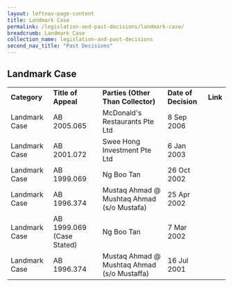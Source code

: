 ```yaml
---
layout: leftnav-page-content
title: Landmark Case
permalink: /legislation-and-past-decisions/landmark-case/
breadcrumb: Landmark Case
collection_name: legislation-and-past-decisions
second_nav_title: "Past Decisions"
---
```


Landmark Case
---

<table>
  <tr>
    <td><b>Category</b></td>
    <td><b>Title of Appeal</b></td>
    <td><b>Parties (Other Than Collector)</b></td>
    <td><b>Date of Decision</b></td>
    <td><b>Link</b></td>
  </tr>
  <tr>
    <td>Landmark Case</td>
    <td>AB 2005.065</td>
    <td>McDonald's Restaurants Pte Ltd</td>
    <td>8 Sep 2006</td>
    <td><a href="/files/Decision-McDonald'sRestaurantsPteLtd-AB2005.065.pdf"></a></td>
  </tr>
  <tr>
    <td>Landmark Case</td>
    <td>AB 2001.072</td>
    <td>Swee Hong Investment Pte Ltd</td>
    <td>6 Jan 2003</td>
    <td><a href="/files/Decision-SweeHongInvestmentPteLtd-AB2001.072.pdf"></a></td>
  </tr>
  <tr>
    <td>Landmark Case</td>
    <td>AB 1999.069</td>
    <td>Ng Boo Tan</td>
    <td>26 Oct 2002</td>
    <td><a href="/files/Decision-NgBooTan-AB1999.069.pdf"></a></td>
  </tr>
  <tr>
    <td>Landmark Case</td>
    <td>AB 1996.374	</td>
    <td>Mustaq Ahmad @ Mushtaq Ahmad (s/o Mustafa)</td>
    <td>25 Apr 2002</td>
    <td><a href="/files/Decision-MustaqAhmadMushtaqAhmad(sonofMustaffa)-22January2002-AB1996.374.pdf"></a></td>
  </tr>
  <tr>
    <td>Landmark Case</td>
    <td>AB 1999.069 (Case Stated)</td>
    <td>Ng Boo Tan</td>
    <td>7 Mar 2002</td>
    <td><a href="/files/Decision-NgBooTan-AB1999.069(CaseStated).pdf"></a></td>
  </tr>
  <tr>
    <td>Landmark Case</td>
    <td>AB 1996.374</td>
    <td>Mustaq Ahmad @ Mushtaq Ahmad (s/o Mustaffa)</td>
    <td>16 Jul 2001</td>
    <td><a href="/files/Decision-MustaqAhmadMushtaqAhmad(sonofMustafa)-AB1996.374.pdf"></a></td>
  </tr>


